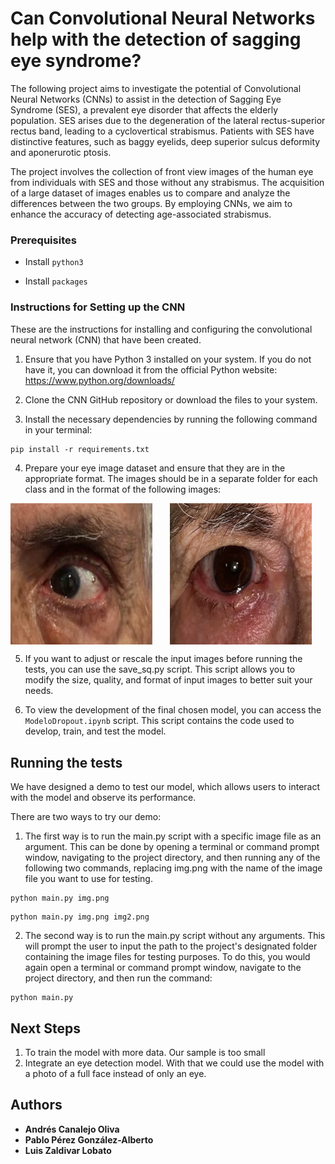 # Can Convolutional Neural Networks help with the detection of sagging eye syndrome?

The following project aims to investigate the potential of Convolutional Neural Networks (CNNs) to assist in the detection of Sagging Eye Syndrome (SES), a prevalent eye disorder that affects the elderly population. SES arises due to the degeneration of the lateral rectus-superior rectus band, leading to a cyclovertical strabismus. Patients with SES have distinctive features, such as baggy eyelids, deep superior sulcus deformity and aponerurotic ptosis.  

The project involves the collection of front view images of the human eye from individuals with SES and those without any strabismus. The acquisition of a large dataset of images enables us to compare and analyze the differences between the two groups. By employing CNNs, we aim to enhance the accuracy of detecting age-associated strabismus.

### Prerequisites

- Install `python3`

- Install `packages`

### Instructions for Setting up the CNN

These are the instructions for installing and configuring the convolutional neural network (CNN) that have been created.

1. Ensure that you have Python 3 installed on your system. If you do not have it, you can download it from the official Python website: https://www.python.org/downloads/

2. Clone the CNN GitHub repository or download the files to your system.

3. Install the necessary dependencies by running the following command in your terminal:

```
pip install -r requirements.txt
```
4. Prepare your eye image dataset and ensure that they are in the appropriate format. The images should be in a separate folder for each class and in the format of the following images:

<div style="display:flex"> <img src="photos/positive/003.png" alt="Ejemplo de formato imagen positiva" style="width:6cm; margin-right:2em;"> <img src="photos/negative/006.png" alt="Ejemplo de formato imagen negativa" style="width:6cm;"> </div>

5. If you want to adjust or rescale the input images before running the tests, you can use the save_sq.py script. This script allows you to modify the size, quality, and format of input images to better suit your needs.

6. To view the development of the final chosen model, you can access the `ModeloDropout.ipynb` script. This script contains the code used to develop, train, and test the model.

## Running the tests

We have designed a demo to test our model, which allows users to interact with the model and observe its performance.

There are two ways to try our demo:

1. The first way is to run the main.py script with a specific image file as an argument. This can be done by opening a terminal or command prompt window, navigating to the project directory, and then running any of the following two commands, replacing img.png with the name of the image file you want to use for testing. 
```
python main.py img.png
```
```
python main.py img.png img2.png
```
2. The second way is to run the main.py script without any arguments. This will prompt the user to input the path to the project's designated folder containing the image files for testing purposes. To do this, you would again open a terminal or command prompt window, navigate to the project directory, and then run the command:
```
python main.py
```

## Next Steps

1. To train the model with more data. Our sample is too small
2. Integrate an eye detection model. With that we could use the model with a photo of a full face instead of only an eye.

## Authors

* **Andrés Canalejo Oliva**
* **Pablo Pérez González-Alberto**
* **Luis Zaldivar Lobato**




